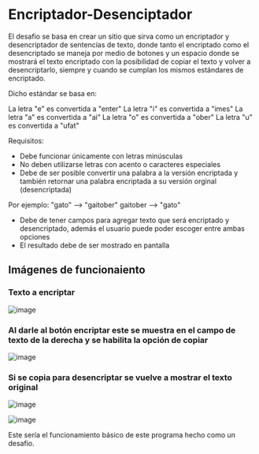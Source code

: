 # Encriptador-Desenciptador

El desafio se basa en crear un sitio que sirva como un encriptador y desencriptador de sentencias de texto, donde tanto el encriptado como el desencriptado se maneja por medio 
de botones y un espacio donde se mostrará el texto encriptado con la posibilidad de copiar el texto y volver a desencriptarlo, siempre y cuando se cumplan los mismos estándares
de encriptado.

Dicho estándar se basa en: 

La letra "e" es convertida a "enter"
La letra "i" es convertida a "imes"
La letra "a" es convertida a "ai"
La letra "o" es convertida a "ober"
La letra "u" es convertida a "ufat"

Requisitos: 
- Debe funcionar únicamente con letras minúsculas
- No deben utilizarse letras con acento o caracteres especiales
- Debe de ser posible convertir una palabra a la versión encriptada y también retornar una palabra encriptada a su versión orginal (desencriptada)

Por ejemplo:
"gato" --> "gaitober"
gaitober --> "gato"

* Debe de tener campos para agregar texto que será encriptado y desencriptado, además el usuario puede poder escoger entre ambas opciones
* El resultado debe de ser mostrado en pantalla

## Imágenes de funcionaiento

### Texto a encriptar 

![image](https://github.com/mrRobjoe/Encriptador-Desenciptador/assets/102767379/a2ba7a8b-bf62-4678-9ac5-5a4286ddfd0e)

### Al darle al botón encriptar este se muestra en el campo de texto de la derecha y se habilita la opción de copiar

![image](https://github.com/mrRobjoe/Encriptador-Desenciptador/assets/102767379/7ef3f3c9-d95b-4a5e-b19f-495438df8dc8)

### Si se copia para desencriptar se vuelve a mostrar el texto original

![image](https://github.com/mrRobjoe/Encriptador-Desenciptador/assets/102767379/2c67227e-8053-4cc4-ba82-5f0e81e5ad4a)

![image](https://github.com/mrRobjoe/Encriptador-Desenciptador/assets/102767379/d7f7b9c5-4a3b-42ff-9574-aeec791436a5)

Este sería el funcionamiento básico de este programa hecho como un desafio.
